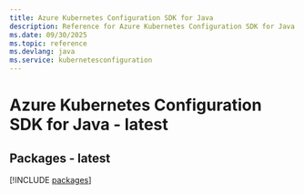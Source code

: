 ```yaml
---
title: Azure Kubernetes Configuration SDK for Java
description: Reference for Azure Kubernetes Configuration SDK for Java
ms.date: 09/30/2025
ms.topic: reference
ms.devlang: java
ms.service: kubernetesconfiguration
---
```

# Azure Kubernetes Configuration SDK for Java - latest
## Packages - latest
[!INCLUDE [packages](kubernetes-configuration-index.md)]